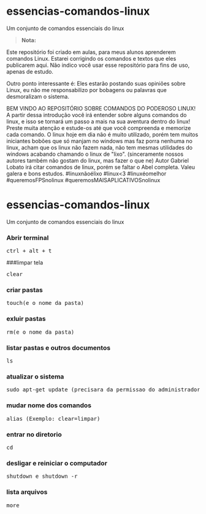 # essencias-comandos-linux
Um conjunto de comandos essenciais do linux

> **Nota:**

Este repositório foi criado em aulas, para meus alunos aprenderem comandos Linux. Estarei corrigindo os comandos e textos que eles publicarem aqui. Não indico você usar esse repositório para fins de uso, apenas de estudo. 

Outro ponto interessante é: Eles estarão postando suas opiniões sobre Linux, eu não me responsabilizo por bobagens ou palavras que desmoralizam o sistema.

BEM VINDO AO REPOSITÓRIO SOBRE COMANDOS DO PODEROSO LINUX!
A partir dessa introdução você irá entender sobre alguns comandos do linux, e isso se tornará um passo a mais na sua aventura dentro do linux!
Preste muita atenção e estude-os até que você compreenda e memorize cada comando.
O linux hoje em dia não é muito utilizado, porém tem muitos iniciantes bobões que só manjam no windows mas faz porra nenhuma no linux, acham que os linux não fazem nada, não tem mesmas utilidades do windows acabando chamando o linux de "lixo". (sinceramente nossos autores também não gostam do linux, mas fazer o que ne)
Autor Gabriel Lobato irá citar comandos de linux, porém se faltar o Abel completa. 
Valeu galera e bons estudos. 
#linuxnãoélixo #linux<3 #linuxéomelhor #queremosFPSnolinux #queremosMAISAPLICATIVOSnolinux

# essencias-comandos-linux
 Um conjunto de comandos essenciais do linux

### Abrir terminal

<pre>
ctrl + alt + t
</pre>

###limpar tela 

<pre>
clear
</pre>

### criar pastas

<pre>
touch(e o nome da pasta)
</pre>

### exluir pastas

<pre>
rm(e o nome da pasta)
</pre>

### listar pastas e outros documentos 

<pre>
ls
</pre>

### atualizar o sistema 

<pre>
sudo apt-get update (precisara da permissao do administrador)
</pre>

### mudar nome dos comandos

<pre>
alias (Exemplo: clear=limpar) 
</pre>

### entrar no diretorio 

<pre>
cd
</pre>

### desligar e reiniciar o computador 

<pre>
shutdown e shutdown -r
</pre>

### lista arquivos 

<pre>
more 
</pre>
